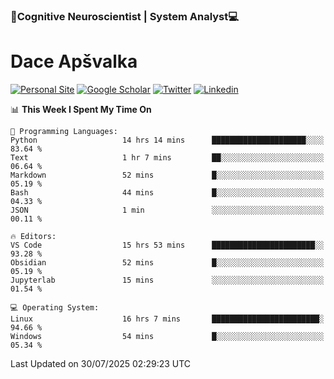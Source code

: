 ### 🧠Cognitive Neuroscientist | System Analyst💻
# Dace Apšvalka

[![Personal Site](https://img.shields.io/badge/website-teal?style=for-the-badge&logo=About.me&logoColor=white)](https://dcdace.net/)
[![Google Scholar](https://img.shields.io/badge/Scholar-yellow?style=for-the-badge&logo=googlescholar&logoColor=ffffff)](https://scholar.google.com/citations?hl=en&user=W8q0HBkAAAAJ&view_op=list_works&sortby=pubdate)
[![Twitter](https://img.shields.io/badge/Twitter-1DA1F2?logo=twitter&logoColor=white&style=for-the-badge)](https://twitter.com/dcdace)
[![Linkedin](https://img.shields.io/badge/linkedin-0077B5?logo=linkedin&logoColor=white&style=for-the-badge)](https://www.linkedin.com/in/dace-apsvalka/)

<!--
[![Dace's wakatime stats](https://github-readme-stats.vercel.app/api/wakatime?username=dcdace&theme=react&layout=compact&custom_title=Coding+past+7+days&v=2)](https://github.com/dcdace/dcdace)


[![github](https://img.shields.io/github/followers/dcdace?logo=github&style=plastic)](https://github.com/dcdace?tab=followers "GitHub followers")
[![wakatime](https://wakatime.com/badge/user/6e7556d3-b1db-4eef-a7e8-9bad735fc27e.svg?style=plastic?v=2)](https://wakatime.com/@6e7556d3-b1db-4eef-a7e8-9bad735fc27e "Total time coded since Feb 28 2022")

[![twitter](https://img.shields.io/twitter/follow/dcdace?label=followers&logo=twitter&color=%23007ec6&style=plastic)](https://twitter.com/dcdace "Twitter followers")

[![Dace's languages](https://github-readme-stats-one-nu-13.vercel.app/api/top-langs/?username=dcdace&langs_count=10&theme=nord&layout=compact)](https://github.com/anuraghazra/github-readme-stats) 
[![Dace's GitHub stats](https://github-readme-stats-one-nu-13.vercel.app/api?username=dcdace&theme=dracula&hide=prs,issues&count_private=true&show_icons=true&hide_rank=true&include_all_commits=true&hide_title=false&custom_title=GitHub+Stats)](https://github.com/anuraghazra/github-readme-stats)
-->

<!--START_SECTION:waka-->
📊 **This Week I Spent My Time On** 

```text
💬 Programming Languages: 
Python                   14 hrs 14 mins      █████████████████████░░░░   83.64 % 
Text                     1 hr 7 mins         ██░░░░░░░░░░░░░░░░░░░░░░░   06.64 % 
Markdown                 52 mins             █░░░░░░░░░░░░░░░░░░░░░░░░   05.19 % 
Bash                     44 mins             █░░░░░░░░░░░░░░░░░░░░░░░░   04.33 % 
JSON                     1 min               ░░░░░░░░░░░░░░░░░░░░░░░░░   00.11 % 

🔥 Editors: 
VS Code                  15 hrs 53 mins      ███████████████████████░░   93.28 % 
Obsidian                 52 mins             █░░░░░░░░░░░░░░░░░░░░░░░░   05.19 % 
Jupyterlab               15 mins             ░░░░░░░░░░░░░░░░░░░░░░░░░   01.54 % 

💻 Operating System: 
Linux                    16 hrs 7 mins       ████████████████████████░   94.66 % 
Windows                  54 mins             █░░░░░░░░░░░░░░░░░░░░░░░░   05.34 % 
```


 Last Updated on 30/07/2025 02:29:23 UTC
<!--END_SECTION:waka-->


